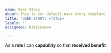 ```yaml
---
name: User Story
about: This is our default user story template
title: 'USER STORY: <TITLE>'
labels: ''
assignees: NikkiLemon

---
```


As a **role**  I can **capability** so that **received benefit**
